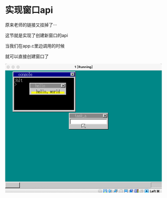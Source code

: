 # 实现窗口api

原来老师的链接又挂掉了···



这节就是实现了创建新窗口的api

当我们在app.c里边调用的时候

就可以直接创建窗口了



![](https://github.com/wdkang123/MyOperatingSystem/blob/main/images/51-img01.png?raw=true)

